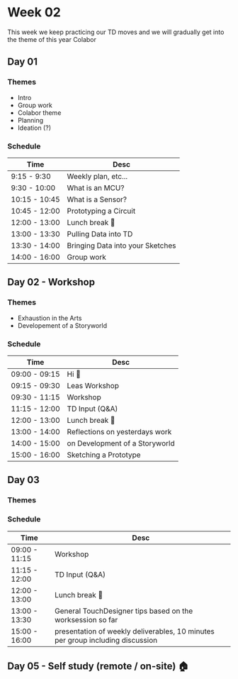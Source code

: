 # Week 02

This week we keep practicing our TD moves and we will gradually get into the theme of this year Colabor

## Day 01 

### Themes

- Intro
- Group work
- Colabor theme
- Planning
- Ideation (?)

### Schedule

| Time          | Desc                             |
| ------------- | -------------------------------- |
| 9:15 - 9:30   | Weekly plan, etc...              |
| 9:30 - 10:00  | What is an MCU?                  |
| 10:15 - 10:45 | What is a Sensor?                |
| 10:45 - 12:00 | Prototyping a Circuit            |
| 12:00 - 13:00 | Lunch break :hamburger:          |
| 13:00 - 13:30 | Pulling Data into TD             |
| 13:30 - 14:00 | Bringing Data into your Sketches |
| 14:00 - 16:00 | Group work                       |

## Day 02 - Workshop

### Themes

- Exhaustion in the Arts
- Developement of a Storyworld

### Schedule

| Time          | Desc                           |
| ------------- | ------------------------------ |
| 09:00 - 09:15 | Hi :wave:                      |
| 09:15 - 09:30 | Leas Workshop                  |
| 09:30 - 11:15 | Workshop                       |
| 11:15 - 12:00 | TD Input (Q&A)                 |
| 12:00 - 13:00 | Lunch break :hamburger:        |
| 13:00 - 14:00 | Reflections on yesterdays work |
| 14:00 - 15:00 | on Development of a Storyworld |
| 15:00 - 16:00 | Sketching a Prototype          |

## Day 03

### Themes

### Schedule

| Time          | Desc                                                                           |
| ------------- | ------------------------------------------------------------------------------ |
| 09:00 - 11:15 | Workshop                                                                       |
| 11:15 - 12:00 | TD Input (Q&A)                                                                 |
| 12:00 - 13:00 | Lunch break :hamburger:                                                        |
| 13:00 - 13:30 | General TouchDesigner tips based on the worksession so far                     |
| 15:00 - 16:00 | presentation of weekly deliverables, 10 minutes per group including discussion |

## Day 05 - Self study (remote / on-site) :house:
